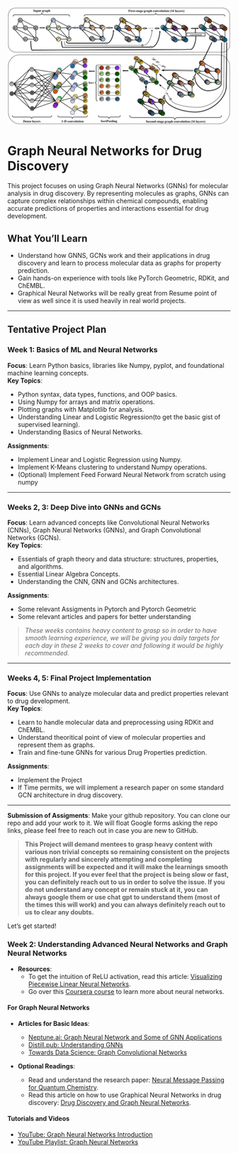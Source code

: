 ![graphical_neural_network](graphical_neural_network.jpg)

# **Graph Neural Networks for Drug Discovery**

This project focuses on using Graph Neural Networks (GNNs) for molecular analysis in drug discovery. By representing molecules as graphs, GNNs can capture complex relationships within chemical compounds, enabling accurate predictions of properties and interactions essential for drug development.

## **What You’ll Learn**
- Understand how GNNS, GCNs work and their applications in drug discovery and learn to process molecular data as graphs for property prediction.
- Gain hands-on experience with tools like PyTorch Geometric, RDKit, and ChEMBL.
- Graphical Neural Networks will be really great from Resume point of view as well since it is used heavily in real world projects.

---

## **Tentative Project Plan**

### **Week 1: Basics of ML and Neural Networks**
**Focus**: Learn Python basics, libraries like Numpy, pyplot, and foundational machine learning concepts.  
**Key Topics**:  
- Python syntax, data types, functions, and OOP basics.  
- Using Numpy for arrays and matrix operations.  
- Plotting graphs with Matplotlib for analysis.  
- Understanding Linear and Logistic Regression(to get the basic gist of supervised learning).  
- Understanding Basics of Neural Networks.  

**Assignments**:  
- Implement Linear and Logistic Regression using Numpy.  
- Implement K-Means clustering to understand Numpy operations.
- (Optional) Implement Feed Forward Neural Network from scratch using numpy

---

### **Weeks 2, 3: Deep Dive into GNNs and GCNs**
**Focus**: Learn advanced concepts like Convolutional Neural Networks (CNNs), Graph Neural Networks (GNNs), and Graph Convolutional Networks (GCNs).  
**Key Topics**:  
- Essentials of graph theory and data structure: structures, properties, and algorithms.  
- Essential Linear Algebra Concepts. 
- Understanding the CNN, GNN and GCNs architectures. 

**Assignments**:  
- Some relevant Assigments in Pytorch and Pytorch Geometric
- Some relevant articles and papers for better understanding

>*These weeks contains heavy content to grasp so in order to have smooth learning experience, we will be giving you daily targets for each day in these 2 weeks to cover and following it would be highly recommended.*
---

### **Weeks 4, 5: Final Project Implementation**
**Focus**: Use GNNs to analyze molecular data and predict properties relevant to drug development.  
**Key Topics**:  
- Learn to handle molecular data and preprocessing using RDKit and ChEMBL.  
- Understand theoritical point of view of molecular properties and represent them as graphs.  
- Train and fine-tune GNNs for various Drug Properties prediction.  

**Assignments**:  
- Implement the Project
- If Time permits, we will implement a research paper on some standard GCN architecture in drug discovery.
---

**Submission of Assigments**: Make your github repository. You can clone our repo and add your work to it. We will float Google forms asking the repo links, please feel free to reach out in case you are new to GitHub.


> **This Project will demand mentees to grasp heavy content with various non trivial concepts so remaining consistent on the projects with regularly and sincerely attempting and completing assignments will be expected and it will make the learnings smooth for this project. If you ever feel that the project is being slow or fast, you can definitely reach out to us in order to solve the issue. If you do not understand any concept or remain stuck at it, you can always google them or use chat gpt to understand them (most of the times this will work) and you can always definitely reach out to us to clear any doubts.**

Let’s get started!



### Week 2: Understanding Advanced Neural Networks and Graph Neural Networks
- **Resources**: 
  - To get the intuition of ReLU activation, read this article: [Visualizing Piecewise Linear Neural Networks](https://blog.janestreet.com/visualizing-piecewise-linear-neural-networks/).
  - Go over this [Coursera course](https://www.coursera.org/learn/neural-networks-deep-learning) to learn more about neural networks.

#### For Graph Neural Networks
- **Articles for Basic Ideas**:
  - [Neptune.ai: Graph Neural Network and Some of GNN Applications](https://neptune.ai/blog/graph-neural-network-and-some-of-gnn-applications)
  - [Distill.pub: Understanding GNNs](https://distill.pub/2021/understanding-gnns/)
  - [Towards Data Science: Graph Convolutional Networks](https://towardsdatascience.com/graph-convolutional-networks-introduction-to-gnns-24b3f60d6c95)

- **Optional Readings**:
  - Read and understand the research paper: [Neural Message Passing for Quantum Chemistry](https://arxiv.org/pdf/1704.01212).
  - Read this article on how to use Graphical Neural Networks in drug discovery: [Drug Discovery and Graph Neural Networks](https://medium.com/@mulugetas/drug-discovery-and-graph-neural-networks-gnns-a-regression-example-fc738e0f11f3).

#### Tutorials and Videos
- [YouTube: Graph Neural Networks Introduction](https://www.youtube.com/watch?v=8owQBFAHw7E)
- [YouTube Playlist: Graph Neural Networks](https://youtube.com/playlist?list=PLoROMvodv4rPLKxIpqhjhPgdQy7imNkDn&si=GiLMZdfS5szrhH0z)
